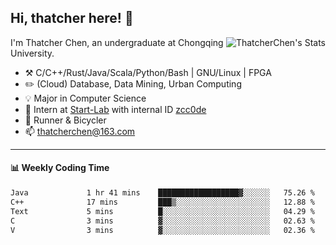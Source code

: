## Hi, thatcher here! :wave:

<img align="right" src="https://github-readme-stats.vercel.app/api?username=thatcherchen&title_color=333&text_color=777" alt="ThatcherChen's Stats" >

I'm Thatcher Chen, an undergraduate at Chongqing University.

- :hammer_and_pick:  C/C++/Rust/Java/Scala/Python/Bash | GNU/Linux | FPGA
- :pencil2:  (Cloud) Database, Data Mining, Urban Computing
- :bulb:   Major in Computer Science
- :telescope:  Intern at [Start-Lab](https://github.com/Spatio-Temporal-Lab) with internal ID [zcc0de](https://github.com/zcc0de)
- :seedling:  Runner & Bicycler
- :mailbox: thatcherchen@163.com

---

#### :bar_chart: Weekly Coding Time

<!--START_SECTION:waka-->

```txt
Java             1 hr 41 mins    ██████████████████▓░░░░░░   75.26 %
C++              17 mins         ███▒░░░░░░░░░░░░░░░░░░░░░   12.88 %
Text             5 mins          █░░░░░░░░░░░░░░░░░░░░░░░░   04.29 %
C                3 mins          ▓░░░░░░░░░░░░░░░░░░░░░░░░   02.63 %
V                3 mins          ▓░░░░░░░░░░░░░░░░░░░░░░░░   02.36 %
```

<!--END_SECTION:waka-->

